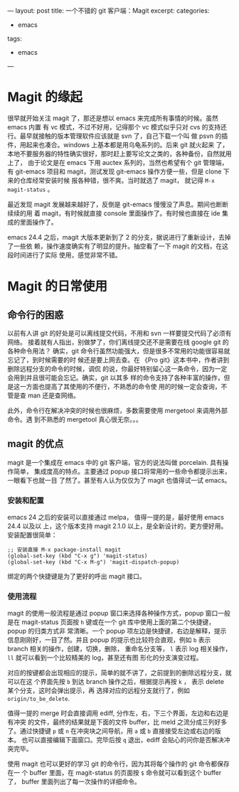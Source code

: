 <div class="HTML">
&#x2014; layout: post title: 一个不错的 git 客户端：Magit excerpt: categories:

-   emacs

tags:

-   emacs

&#x2014;

</div>


# Magit 的缘起

很早就开始关注 magit 了，那还是想以 emacs 来完成所有事情的时候。虽然 emacs 内置 有 vc 模式，不过不好用，记得那个 vc 模式似乎只对 cvs 的支持还行。最早就接触的版本管理软件应该就是 svn 了，自己下载一个叫 做 psvn 的插件，用起来也凑合。windows 上基本都是用乌龟系列的。后来 git 就火起来 了，本地不要服务器的特性确实很好，那时赶上要写论文之类的，各种备份，自然就用上了， 由于论文是在 emacs 下用 auctex 系列的，当然也希望有个 git 管理端，有 git-emacs 项目和 magit，测试发现 git-emacs 操作方便一些，但是 clone 下来的仓库经常安装时候 报各种错，很不爽。当时就选了 magit， 就记得 `M-x magit-status` 。

最近发现 magit 发展越来越好了，反倒是 git-emacs 慢慢没了声息。期间也断断续续的用 着 magit，有时候就直接 console 里面操作了。有时候也直接在 ide 集成的里面操作了。

emacs 24.4 之后，magit 大版本更新到了 2 的分支，据说进行了重新设计，去掉了一些依 赖，操作速度确实有了明显的提升。抽空看了一下 magit 的文档，在这段时间进行了实际 使用，感觉非常不错。


# Magit 的日常使用


## 命令行的困惑

以前有人讲 git 的好处是可以离线提交代码，不用和 svn 一样要提交代码了必须有网络。 接着就有人指出，别做梦了，你们离线提交还不是需要在线 google git 的各种命令用法？ 确实，git 命令行虽然功能强大，但是很多不常用的功能很容易就忘记了，到时候需要的时 候还是要上网去查。在 《Pro git》这本书中，作者讲到删除远程分支的命令的时候，调侃 的说，你最好特别留心这一条命令，因为一定会用到并且很可能会忘记。确实，git 以其多 样的命令支持了各种丰富的操作，但是这一方面也提高了其使用的不便行，不熟悉的命令使 用的时候一定会查询，不管是查 man 还是查网络。

此外，命令行在解决冲突的时候也很麻烦，多数需要使用 mergetool 来调用外部命令。遇 到不熟悉的 mergetool 真心很无奈。。。


## magit 的优点

magit 是一个集成在 emacs 中的 git 客户端，官方的说法叫做 porcelain. 具有操作简单， 集成度高的特点。主要通过 popup 接口将常用的一些命令都提示出来，一眼看下也就一目 了然了。甚至有人认为仅仅为了 magit 也值得试一试 emacs。


### 安装和配置

emacs 24 之后的安装可以直接通过 melpa， 值得一提的是，最好使用 emacs 24.4 以及以 上，这个版本支持 magit 2.1.0 以上，是全新设计的，更方便好用。安装配置很简单：

```emacs-lisp
;; 安装直接 M-x package-install magit
(global-set-key (kbd "C-x g") 'magit-status)
(global-set-key (kbd "C-x M-g") 'magit-dispatch-popup)
```

绑定的两个快捷键是为了更好的呼出 magit 接口。


### 使用流程

magit 的使用一般流程是通过 popup 窗口来选择各种操作方式，popup 窗口一般是在 magit-status 页面按 `h` 键或在一个 git 库中使用上面的第二个快捷键，popup 的归类方式非 常清晰。一个 popup 项左边是快捷键，右边是解释，提示信息刚刚好，一目了然。并且 popup 的提示也比较符合直观，例如 `b` 表示 branch 相关的操作，创建，切换，删除， 重命名分支等， `l` 表示 log 相关操作， `ll` 就可以看到一个比较精美的 log，甚至还有图 形化的分支演变过程。

对应的按键都会出现相应的提示，简单的就不讲了，之前提到的删除远程分支，就可以在这 个界面先按 `b` 到达 branch 操作之后，根据提示再按 `k` ， 表示 delete 某个分支，这时会弹出提示，再 选择对应的远程分支就行了，例如 `origin/to_be_delete`.

值得一提的 merge 时会直接调用 ediff, 分作左，右，下三个界面，左边和右边是有冲突 的文件，最终的结果就是下面的文件 buffer，比 meld 之流分成三列好多了。通过快捷键 `p` 或 `n` 在冲突块之间导航，用 `a` 或 `b` 直接接受左边或右边的版本。 也可以直接编辑下面窗口。完毕后按 `q` 退出，ediff 会贴心的问你是否解决冲突完毕。

使用 magit 也可以更好的学习 git 的命令行，因为其将每个操作的 git 命令都保存在一 个 buffer 里面，在 magit-status 的页面按 `$` 命令就可以看到这个 buffer 了， buffer 里面列出了每一次操作的详细命令。
